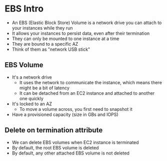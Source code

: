 # EBS Intro

* An EBS (Elastic Block Store) Volume is a network drive you can attach to your instances while they run
* It allows your instances to persist data, even after their termination
* They can only be mounted to one instance at a time
* They are bound to a specific AZ
* Think of them as "network USB stick"

## EBS Volume

* It's a network drive
  * It uses the network to communicate the instance, which means there might be a bit of latency
  * It can be detached from an EC2 instance and attached to another one quickly
* It's locked to an AZ
  * To move a volume across, you first need to snapshot it
* Have a provisioned capacity (size in GBs and IOPS)

## Delete on termination attribute

* We can delete EBS volumes when EC2 instance is terminated
* By default, the root EBS volume is deleted
* By default, any other attached EBS volume is not deleted
